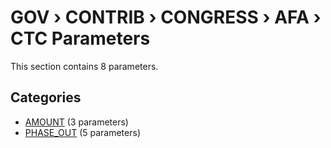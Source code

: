 # GOV › CONTRIB › CONGRESS › AFA › CTC Parameters

This section contains 8 parameters.

## Categories

- [AMOUNT](amount/index.md) (3 parameters)
- [PHASE_OUT](phase_out/index.md) (5 parameters)
